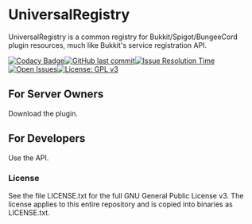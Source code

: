 # UniversalRegistry
UniversalRegistry is a common registry for Bukkit/Spigot/BungeeCord plugin resources, much like Bukkit's service registration API.

[![Codacy Badge](https://api.codacy.com/project/badge/Grade/d1a65a8a288a4851a0cb508882d9c852)](https://www.codacy.com/manual/A248/UniversalRegistry?utm_source=github.com&amp;utm_medium=referral&amp;utm_content=A248/UniversalRegistry&amp;utm_campaign=Badge_Grade)[![GitHub last commit](https://img.shields.io/github/last-commit/A248/UniversalRegistry.svg)](https://github.com/A248/UniversalRegistry/commits/master)[![Issue Resolution Time](http://isitmaintained.com/badge/resolution/A248/UniversalRegistry.svg)](http://isitmaintained.com/project/A248/UniversalRegistry "Average time to resolve an issue")[![Open Issues](http://isitmaintained.com/badge/open/A248/UniversalRegistry.svg)](http://isitmaintained.com/project/A248/UniversalRegistry "Percentage of issues still open")[![License: GPL v3](https://img.shields.io/badge/License-GPLv3-blue.svg)](https://www.gnu.org/licenses/gpl-3.0)

## For Server Owners ##

Download the plugin.

## For Developers ##

Use the API.

### License ###

See the file LICENSE.txt for the full GNU General Public License v3. The license applies to this entire repository and is copied into binaries as LICENSE.txt.
